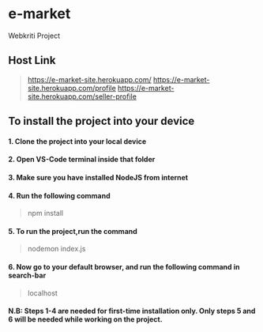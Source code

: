 # e-market

Webkriti Project 

## Host Link
> https://e-market-site.herokuapp.com/
> https://e-market-site.herokuapp.com/profile
> https://e-market-site.herokuapp.com/seller-profile

## To install the project into your device
#### 1. Clone the project into your local device
#### 2. Open VS-Code terminal inside that folder
#### 3. Make sure you have installed NodeJS from internet
#### 4. Run the following command 
> npm install
#### 5. To run the project,run the command
> nodemon index.js
#### 6. Now go to your default browser, and run the following command in search-bar
> localhost

#### N.B: Steps 1-4 are needed for first-time installation only. Only steps 5 and 6 will be needed while working on the project. 

